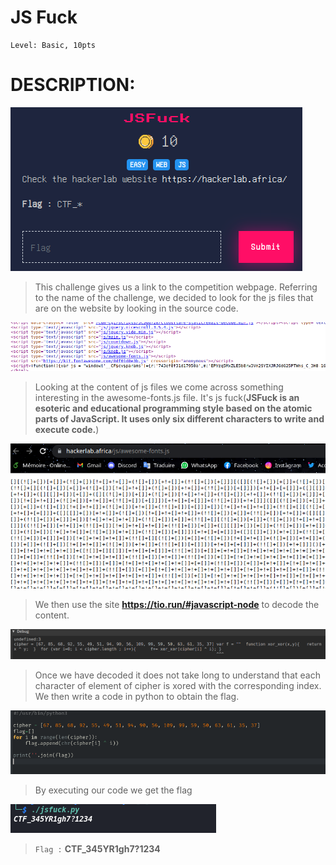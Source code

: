 

# JS Fuck
```
Level: Basic, 10pts 
```

# DESCRIPTION:

<img src="File/js.png">

>This challenge gives us a link to the competition webpage. Referring to the name of the challenge, we decided to look for the js files that are on the website by looking in the source code.

<img src="File/js1.png">

>Looking at the content of js files we come across something interesting in the awesome-fonts.js file. It's js fuck(**JSFuck is an esoteric and educational programming style based on the atomic parts of JavaScript. It uses only six different characters to write and execute code.**)

<img src="File/js2.png">

>We then use the site **https://tio.run/#javascript-node** to decode the content.

<img src="File/js3.png">

>Once we have decoded it does not take long to understand that each character of element of cipher is xored with the corresponding index. We then write a code in python to obtain the flag.

<img src="File/js4.png">

>By executing our code we get the flag

<img src="File/js5.png">

>```Flag :``` **CTF_345YR1gh7?1234**
